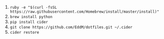 1. `ruby -e "$(curl -fsSL https://raw.githubusercontent.com/Homebrew/install/master/install)"`
2. `brew install python`
3. `pip install cider`
4. `git clone https://github.com/EddM/dotfiles.git ~/.cider`
5. `cider restore`
